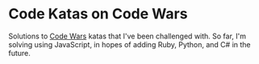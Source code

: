 # Code Katas on Code Wars

Solutions to [Code Wars](https://www.codewars.com/) katas that I've been challenged with. So far, I'm solving using JavaScript, in hopes of adding Ruby, Python, and C# in the future.
